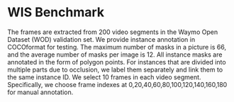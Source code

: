 # WIS Benchmark
The frames are extracted from 200 video segments in the Waymo Open Dataset (WOD) validation set. 
We provide instance annotation in COCOformat for testing.
The maximum number of masks in a picture is 66, and the average number of masks per image is 12.
All instance masks are annotated in the form of polygon points.
For instances that are divided into multiple parts due to occlusion, we label them separately and link them to the same instance ID. We select 10 frames in each video segment. 
Specifically, we choose frame indexes at 0,20,40,60,80,100,120,140,160,180 for manual annotation.